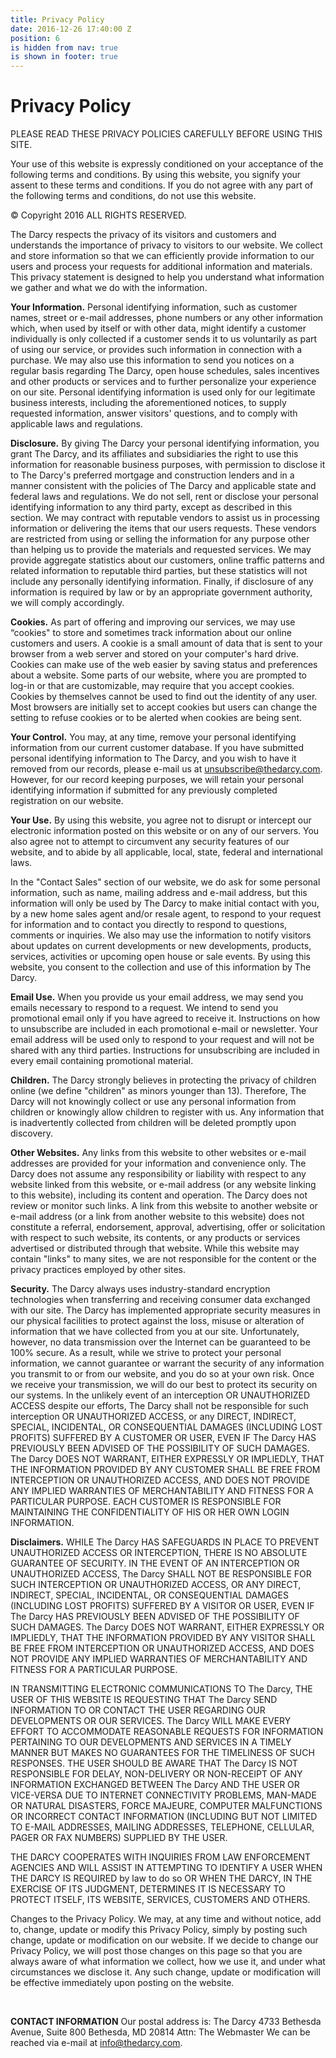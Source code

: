 ```yaml
---
title: Privacy Policy
date: 2016-12-26 17:40:00 Z
position: 6
is hidden from nav: true
is shown in footer: true
---
```


# Privacy Policy

PLEASE READ THESE PRIVACY POLICIES CAREFULLY BEFORE USING THIS SITE.

Your use of this website is expressly conditioned on your acceptance of the following terms and conditions. By using this website, you signify your assent to these terms and conditions. If you do not agree with any part of the following terms and conditions, do not use this website.

© Copyright 2016
ALL RIGHTS RESERVED.

The Darcy respects the privacy of its visitors and customers and understands the importance of privacy to visitors to our website. We collect and store information so that we can efficiently provide information to our users and process your requests for additional information and materials. This privacy statement is designed to help you understand what information we gather and what we do with the information.

**Your Information.** Personal identifying information, such as customer names, street or e-mail addresses, phone numbers or any other information which, when used by itself or with other data, might identify a customer individually is only collected if a customer sends it to us voluntarily as part of using our service, or provides such information in connection with a purchase. We may also use this information to send you notices on a regular basis regarding The Darcy, open house schedules, sales incentives and other products or services and to further personalize your experience on our site. Personal identifying information is used only for our legitimate business interests, including the aforementioned notices, to supply requested information, answer visitors' questions, and to comply with applicable laws and regulations.

**Disclosure.** By giving The Darcy your personal identifying information, you grant The Darcy, and its affiliates and subsidiaries the right to use this information for reasonable business purposes, with permission to disclose it to The Darcy's preferred mortgage and construction lenders and in a manner consistent with the policies of The Darcy and applicable state and federal laws and regulations. We do not sell, rent or disclose your personal identifying information to any third party, except as described in this section. We may contract with reputable vendors to assist us in processing information or delivering the items that our users requests. These vendors are restricted from using or selling the information for any purpose other than helping us to provide the materials and requested services. We may provide aggregate statistics about our customers, online traffic patterns and related information to reputable third parties, but these statistics will not include any personally identifying information. Finally, if disclosure of any information is required by law or by an appropriate government authority, we will comply accordingly.

**Cookies.** As part of offering and improving our services, we may use “cookies" to store and sometimes track information about our online customers and users. A cookie is a small amount of data that is sent to your browser from a web server and stored on your computer's hard drive. Cookies can make use of the web easier by saving status and preferences about a website. Some parts of our website, where you are prompted to log-in or that are customizable, may require that you accept cookies. Cookies by themselves cannot be used to find out the identity of any user. Most browsers are initially set to accept cookies but users can change the setting to refuse cookies or to be alerted when cookies are being sent.

**Your Control.** You may, at any time, remove your personal identifying information from our current customer database. If you have submitted personal identifying information to The Darcy, and you wish to have it removed from our records, please e-mail us at unsubscribe@thedarcy.com. However, for our record keeping purposes, we will retain your personal identifying information if submitted for any previously completed registration on our website.

**Your Use.** By using this website, you agree not to disrupt or intercept our electronic information posted on this website or on any of our servers. You also agree not to attempt to circumvent any security features of our website, and to abide by all applicable, local, state, federal and international laws.

In the "Contact Sales" section of our website, we do ask for some personal information, such as name, mailing address and e-mail address, but this information will only be used by The Darcy to make initial contact with you, by a new home sales agent and/or resale agent, to respond to your request for information and to contact you directly to respond to questions, comments or inquiries. We also may use the information to notify visitors about updates on current developments or new developments, products, services, activities or upcoming open house or sale events. By using this website, you consent to the collection and use of this information by The Darcy.

**Email Use.** When you provide us your email address, we may send you emails necessary to respond to a request. We intend to send you promotional email only if you have agreed to receive it. Instructions on how to unsubscribe are included in each promotional e-mail or newsletter. Your email address will be used only to respond to your request and will not be shared with any third parties. Instructions for unsubscribing are included in every email containing promotional material.

**Children.** The Darcy strongly believes in protecting the privacy of children online (we define "children" as minors younger than 13). Therefore, The Darcy will not knowingly collect or use any personal information from children or knowingly allow children to register with us. Any information that is inadvertently collected from children will be deleted promptly upon discovery.

**Other Websites.** Any links from this website to other websites or e-mail addresses are provided for your information and convenience only. The Darcy does not assume any responsibility or liability with respect to any website linked from this website, or e-mail address (or any website linking to this website), including its content and operation. The Darcy does not review or monitor such links. A link from this website to another website or e-mail address (or a link from another website to this website) does not constitute a referral, endorsement, approval, advertising, offer or solicitation with respect to such website, its contents, or any products or services advertised or distributed through that website. While this website may contain "links" to many sites, we are not responsible for the content or the privacy practices employed by other sites.

**Security.** The Darcy always uses industry-standard encryption technologies when transferring and receiving consumer data exchanged with our site. The Darcy has implemented appropriate security measures in our physical facilities to protect against the loss, misuse or alteration of information that we have collected from you at our site. Unfortunately, however, no data transmission over the Internet can be guaranteed to be 100% secure. As a result, while we strive to protect your personal information, we cannot guarantee or warrant the security of any information you transmit to or from our website, and you do so at your own risk. Once we receive your transmission, we will do our best to protect its security on our systems. In the unlikely event of an interception OR UNAUTHORIZED ACCESS despite our efforts, The Darcy shall not be responsible for such interception OR UNAUTHORIZED ACCESS, or any DIRECT, INDIRECT, SPECIAL, INCIDENTAL, OR CONSEQUENTIAL DAMAGES (INCLUDING LOST PROFITS) SUFFERED BY A CUSTOMER OR USER, EVEN IF The Darcy HAS PREVIOUSLY BEEN ADVISED OF THE POSSIBILITY OF SUCH DAMAGES. The Darcy DOES NOT WARRANT, EITHER EXPRESSLY OR IMPLIEDLY, THAT THE INFORMATION PROVIDED BY ANY CUSTOMER SHALL BE FREE FROM INTERCEPTION OR UNAUTHORIZED ACCESS, AND DOES NOT PROVIDE ANY IMPLIED WARRANTIES OF MERCHANTABILITY AND FITNESS FOR A PARTICULAR PURPOSE. EACH CUSTOMER IS RESPONSIBLE FOR MAINTAINING THE CONFIDENTIALITY OF HIS OR HER OWN LOGIN INFORMATION.

**Disclaimers.** WHILE The Darcy HAS SAFEGUARDS IN PLACE TO PREVENT UNAUTHORIZED ACCESS OR INTERCEPTION, THERE IS NO ABSOLUTE GUARANTEE OF SECURITY. IN THE EVENT OF AN INTERCEPTION OR UNAUTHORIZED ACCESS, The Darcy SHALL NOT BE RESPONSIBLE FOR SUCH INTERCEPTION OR UNAUTHORIZED ACCESS, OR ANY DIRECT, INDIRECT, SPECIAL, INCIDENTAL, OR CONSEQUENTIAL DAMAGES (INCLUDING LOST PROFITS) SUFFERED BY A VISITOR OR USER, EVEN IF The Darcy HAS PREVIOUSLY BEEN ADVISED OF THE POSSIBILITY OF SUCH DAMAGES. The Darcy DOES NOT WARRANT, EITHER EXPRESSLY OR IMPLIEDLY, THAT THE INFORMATION PROVIDED BY ANY VISITOR SHALL BE FREE FROM INTERCEPTION OR UNAUTHORIZED ACCESS, AND DOES NOT PROVIDE ANY IMPLIED WARRANTIES OF MERCHANTABILITY AND FITNESS FOR A PARTICULAR PURPOSE.

IN TRANSMITTING ELECTRONIC COMMUNICATIONS TO The Darcy, THE USER OF THIS WEBSITE IS REQUESTING THAT The Darcy SEND INFORMATION TO OR CONTACT THE USER REGARDING OUR DEVELOPMENTS OR OUR SERVICES. The Darcy WILL MAKE EVERY EFFORT TO ACCOMMODATE REASONABLE REQUESTS FOR INFORMATION PERTAINING TO OUR DEVELOPMENTS AND SERVICES IN A TIMELY MANNER BUT MAKES NO GUARANTEES FOR THE TIMELINESS OF SUCH RESPONSES. THE USER SHOULD BE AWARE THAT The Darcy IS NOT RESPONSIBLE FOR DELAY, NON-DELIVERY OR NON-RECEIPT OF ANY INFORMATION EXCHANGED BETWEEN The Darcy AND THE USER OR VICE-VERSA DUE TO INTERNET CONNECTIVITY PROBLEMS, MAN-MADE OR NATURAL DISASTERS, FORCE MAJEURE, COMPUTER MALFUNCTIONS OR INCORRECT CONTACT INFORMATION (INCLUDING BUT NOT LIMITED TO E-MAIL ADDRESSES, MAILING ADDRESSES, TELEPHONE, CELLULAR, PAGER OR FAX NUMBERS) SUPPLIED BY THE USER.

THE DARCY COOPERATES WITH INQUIRIES FROM LAW ENFORCEMENT AGENCIES AND WILL ASSIST IN ATTEMPTING TO IDENTIFY A USER WHEN THE DARCY IS REQUIRED by law to do so OR WHEN THE DARCY, IN THE EXERCISE OF ITS JUDGMENT, DETERMINES IT IS NECESSARY TO PROTECT ITSELF, ITS WEBSITE, SERVICES, CUSTOMERS AND OTHERS.

Changes to the Privacy Policy. We may, at any time and without notice, add to, change, update or modify this Privacy Policy, simply by posting such change, update or modification on our website. If we decide to change our Privacy Policy, we will post those changes on this page so that you are always aware of what information we collect, how we use it, and under what circumstances we disclose it. Any such change, update or modification will be effective immediately upon posting on the website.

‍

**CONTACT INFORMATION**
Our postal address is: The Darcy 4733 Bethesda Avenue, Suite 800 Bethesda, MD 20814
Attn: The Webmaster We can be reached via e-mail at info@thedarcy.com.
